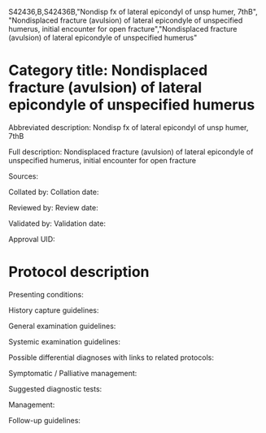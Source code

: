 S42436,B,S42436B,"Nondisp fx of lateral epicondyl of unsp humer, 7thB", "Nondisplaced fracture (avulsion) of lateral epicondyle of unspecified humerus, initial encounter for open fracture","Nondisplaced fracture (avulsion) of lateral epicondyle of unspecified humerus"
# Category title: Nondisplaced fracture (avulsion) of lateral epicondyle of unspecified humerus

Abbreviated description: Nondisp fx of lateral epicondyl of unsp humer, 7thB

Full description: Nondisplaced fracture (avulsion) of lateral epicondyle of unspecified humerus, initial encounter for open fracture

Sources:

Collated by:
Collation date:

Reviewed by:
Review date:

Validated by:
Validation date:

Approval UID:

# Protocol description

Presenting conditions:

History capture guidelines:

General examination guidelines:

Systemic examination guidelines:

Possible differential diagnoses with links to related protocols:

Symptomatic / Palliative management:

Suggested diagnostic tests:

Management:

Follow-up guidelines:
